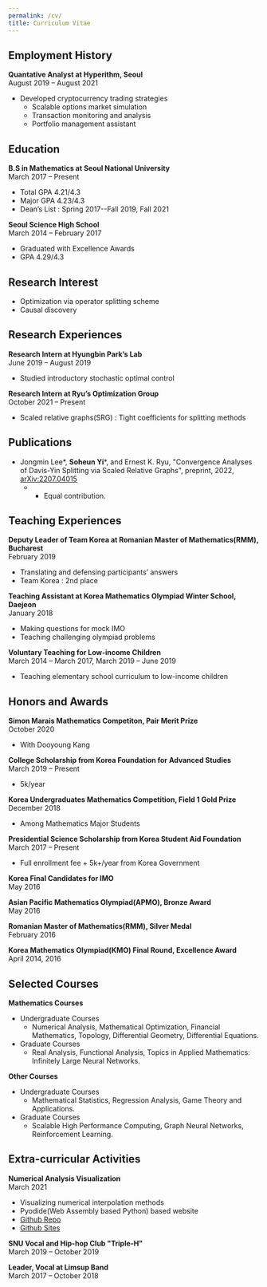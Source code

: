 ```yaml
---
permalink: /cv/
title: Curriculum Vitae
---
```

## Employment History
**Quantative Analyst at Hyperithm, Seoul**\
August 2019 – August 2021
- Developed cryptocurrency trading strategies
  - Scalable options market simulation
  - Transaction monitoring and analysis
  - Portfolio management assistant

## Education
**B.S in Mathematics at Seoul National University**\
March 2017 – Present
- Total GPA 4.21/4.3
- Major GPA 4.23/4.3
- Dean’s List : Spring 2017--Fall 2019, Fall 2021
  
**Seoul Science High School**\
March 2014 – February 2017
- Graduated with Excellence Awards
- GPA 4.29/4.3

## Research Interest
- Optimization via operator splitting scheme
- Causal discovery

## Research Experiences
**Research Intern at Hyungbin Park’s Lab**\
June 2019 – August 2019
- Studied introductory stochastic optimal control
  
**Research Intern at Ryu’s Optimization Group**\
October 2021 – Present
- Scaled relative graphs(SRG) : Tight coefficients for splitting methods

## Publications
- Jongmin Lee*, **Soheun Yi***, and Ernest K. Ryu, "Convergence Analyses of Davis-Yin Splitting via Scaled Relative Graphs", preprint, 2022, [arXiv:2207.04015](https://arxiv.org/abs/2207.04015)
  - * Equal contribution.

## Teaching Experiences
**Deputy Leader of Team Korea at Romanian Master of Mathematics(RMM), Bucharest**\
February 2019
- Translating and defensing participants’ answers
- Team Korea : 2nd place
  
**Teaching Assistant at Korea Mathematics Olympiad Winter School, Daejeon**\
January 2018
- Making questions for mock IMO
- Teaching challenging olympiad problems

**Voluntary Teaching for Low-income Children**\
March 2014 – March 2017, March 2019 – June 2019
- Teaching elementary school curriculum to low-income children

## Honors and Awards
**Simon Marais Mathematics Competiton, Pair Merit Prize**\
October 2020
- With Dooyoung Kang
  
**College Scholarship from Korea Foundation for Advanced Studies**\
March 2019 – Present
- 5k/year

**Korea Undergraduates Mathematics Competition, Field 1 Gold Prize**\
December 2018
- Among Mathematics Major Students

**Presidential Science Scholarship from Korea Student Aid Foundation**\
March 2017 – Present
- Full enrollment fee + 5k+/year from Korea Government

**Korea Final Candidates for IMO**\
May 2016

**Asian Pacific Mathematics Olympiad(APMO), Bronze Award**\
May 2016

**Romanian Master of Mathematics(RMM), Silver Medal**\
February 2016

**Korea Mathematics Olympiad(KMO) Final Round, Excellence Award**\
April 2014, 2016

## Selected Courses
**Mathematics Courses**
- Undergraduate Courses
  - Numerical Analysis, Mathematical Optimization, Financial Mathematics, Topology, Differential Geometry, Differential Equations.
- Graduate Courses
  - Real Analysis, Functional Analysis, Topics in Applied Mathematics: Infinitely Large Neural Networks.
  
**Other Courses**
- Undergraduate Courses
  - Mathematical Statistics, Regression Analysis, Game Theory and Applications.
- Graduate Courses
  - Scalable High Performance Computing, Graph Neural Networks, Reinforcement Learning.

## Extra-curricular Activities
**Numerical Analysis Visualization**\
March 2021
- Visualizing numerical interpolation methods
- Pyodide(Web Assembly based Python) based website
- [Github Repo](https://github.com/lsdluis1/na_visualization)
- [Github Sites](https://lsdluis1.github.io/na_visualization/)

**SNU Vocal and Hip-hop Club "Triple-H"**\
March 2019 – October 2019

**Leader, Vocal at Limsup Band**\
March 2017 – October 2018
